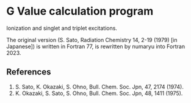 # G Value calculation program

Ionization and singlet and triplet excitations.

The original version (S. Sato, Radiation Chemistry 14, 2-19 (1979) [in Japanese]) is written in Fortran 77, 
is rewritten by numaryu into Fortran 2023.

## References
1. S. Sato, K. Okazaki, S. Ohno, Bull. Chem. Soc. Jpn, 47, 2174 (1974).
2. K. Okazaki, S. Sato, S. Ohno, Bull. Chem. Soc. Jpn, 48, 1411 (1975).
